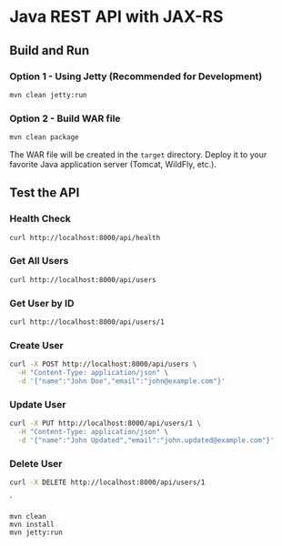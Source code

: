 # Java REST API with JAX-RS

## Build and Run

### Option 1 - Using Jetty (Recommended for Development)
```bash
mvn clean jetty:run
```

### Option 2 - Build WAR file
```bash
mvn clean package
```
The WAR file will be created in the `target` directory. Deploy it to your favorite Java application server (Tomcat, WildFly, etc.).

## Test the API

### Health Check
```bash
curl http://localhost:8000/api/health
```

### Get All Users
```bash
curl http://localhost:8000/api/users
```

### Get User by ID
```bash
curl http://localhost:8000/api/users/1
```

### Create User
```bash
curl -X POST http://localhost:8000/api/users \
  -H "Content-Type: application/json" \
  -d '{"name":"John Doe","email":"john@example.com"}'
```

### Update User
```bash
curl -X PUT http://localhost:8000/api/users/1 \
  -H "Content-Type: application/json" \
  -d '{"name":"John Updated","email":"john.updated@example.com"}'
```

### Delete User
```bash
curl -X DELETE http://localhost:8000/api/users/1
```
`
```
mvn clean
mvn install
mvn jetty:run
```
